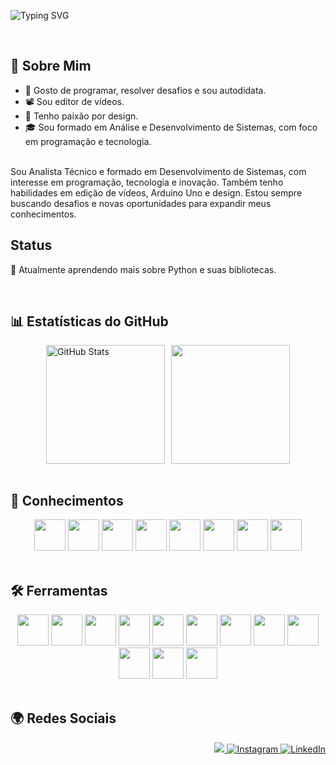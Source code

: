 ![Typing SVG](https://readme-typing-svg.demolab.com?font=Fira+Code&size=28&pause=1000&color=FFFFFF&center=true&vCenter=true&width=600&lines=%F0%9F%A4%9E!+Eu+sou+Márcio,+seja+bem-vindo.)


<br>

## 📌 Sobre Mim
<ul>
  <li>🧩 Gosto de programar, resolver desafios e sou autodidata.</li>
  <li>📽️ Sou editor de vídeos.</li>
  <li>🎨 Tenho paixão por design.</li>
  <li>🎓 Sou formado em Análise e Desenvolvimento de Sistemas, com foco em programação e tecnologia.</li>
</ul>

<br> 
Sou Analista Técnico e formado em Desenvolvimento de Sistemas, com interesse em programação, tecnologia e inovação. Também tenho habilidades em edição de vídeos, Arduino Uno e design. Estou sempre buscando desafios e novas oportunidades para expandir meus conhecimentos.

<br>

## Status  
🚀 Atualmente aprendendo mais sobre Python e suas bibliotecas.

<br>

## 📊 Estatísticas do GitHub
<div style="display: flex; flex-wrap: wrap; justify-content: center; gap: 10px;">
  <a href="http://beacons.ai/ma4c89" target="_blank">
    <img height="190em" src="https://github-readme-stats.vercel.app/api?username=ma4c89&show_icons=true&theme=white" alt="GitHub Stats" />
  </a>
 <a href="http://beacons.ai/ma4c89" target="_blank">
    <img height="190em" src="https://github-readme-stats.vercel.app/api/top-langs/?username=ma4c89&layout=compact&langs_count=10&theme=light">
 </a>
</div>

<br>

## 🧠 Conhecimentos
<div align="center">
  <img height="50" src="https://cdn.jsdelivr.net/gh/devicons/devicon@latest/icons/c/c-original.svg" />
  <img height="50" src="https://cdn.jsdelivr.net/gh/devicons/devicon@latest/icons/cplusplus/cplusplus-original.svg" />
  <img height="50" src="https://cdn.jsdelivr.net/gh/devicons/devicon@latest/icons/java/java-original-wordmark.svg" />
  <img height="50" src="https://cdn.jsdelivr.net/gh/devicons/devicon@latest/icons/html5/html5-original.svg" />
  <img height="50" src="https://cdn.jsdelivr.net/gh/devicons/devicon@latest/icons/css3/css3-original.svg" />
  <img height="50" src="https://cdn.jsdelivr.net/gh/devicons/devicon@latest/icons/javascript/javascript-original.svg" />
  <img height="50" src="https://cdn.jsdelivr.net/gh/devicons/devicon@latest/icons/python/python-original.svg" />
  <img height="50" src="https://cdn.jsdelivr.net/gh/devicons/devicon@latest/icons/mysql/mysql-original-wordmark.svg" />        
</div>

<br>

## 🛠️ Ferramentas
<div align="center">
  <img height="50" src="https://cdn.jsdelivr.net/gh/devicons/devicon@latest/icons/androidstudio/androidstudio-original.svg" />
  <img height="50" src="https://cdn.jsdelivr.net/gh/devicons/devicon@latest/icons/canva/canva-original.svg" /> 
  <img height="50" src="https://cdn.jsdelivr.net/gh/devicons/devicon@latest/icons/django/django-plain.svg" />
  <img height="50" src="https://cdn.jsdelivr.net/gh/devicons/devicon@latest/icons/eclipse/eclipse-original.svg" />
  <img height="50" src="https://cdn.jsdelivr.net/gh/devicons/devicon@latest/icons/figma/figma-original.svg" />
  <img height="50" src="https://cdn.jsdelivr.net/gh/devicons/devicon@latest/icons/google/google-original.svg" />
  <img height="50" src="https://cdn.jsdelivr.net/gh/devicons/devicon@latest/icons/jupyter/jupyter-original-wordmark.svg" />        
  <img height="50" src="https://cdn.jsdelivr.net/gh/devicons/devicon@latest/icons/nodejs/nodejs-plain-wordmark.svg" />        
  <img height="50" src="https://cdn.jsdelivr.net/gh/devicons/devicon@latest/icons/pycharm/pycharm-original.svg" />
  <img height="50" src="https://cdn.jsdelivr.net/gh/devicons/devicon@latest/icons/replit/replit-original.svg" />
  <img height="50" src="https://cdn.jsdelivr.net/gh/devicons/devicon@latest/icons/vscode/vscode-original.svg" />
  <img height="50" src="https://cdn.jsdelivr.net/gh/devicons/devicon@latest/icons/windows11/windows11-original-wordmark.svg" />
</div>

<br>

## 🌍 Redes Sociais
<p align="right">
  <a href="https://twitter.com/Marciovila9541" target="_blank">
    <img src="https://img.shields.io/badge/Twitter-1DA1F2?style=for-the-badge&logo=twitter&logoColor=white"/>
  </a>
  <a href="https://www.instagram.com/marcio_ferreira11" target="_blank">
    <img src="https://img.shields.io/badge/Instagram-E4405F?style=for-the-badge&logo=instagram&logoColor=white" alt="Instagram" />
  </a>
  <a href="https://www.linkedin.com/in/márcio-ferreira-b54383327" target="_blank">
    <img src="https://img.shields.io/badge/LinkedIn-0077B5?style=for-the-badge&logo=linkedin&logoColor=white" alt="LinkedIn" />
  </a>
</p>
